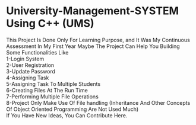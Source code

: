 # University-Management-SYSTEM Using C++ (UMS)
This Project Is Done Only For Learning Purpose, and It Was My Continuous Assessment In My First Year Maybe The Project Can Help You Building Some Functionalities Like<br>
1-Login System<br>
2-User Registration <br>
3-Update Password<br>
4-Assigning Task <br>
5-Assigning Task To Multiple Students<br>
6-Creating Files At The Run Time<br>
7-Performing Multiple File Operations<br>
8-Project Only Make Use Of File handling (Inheritance And Other Concepts Of Object Oriented Programming Are Not Used Much)<br>
If You Have New Ideas, You Can Contribute Here.
